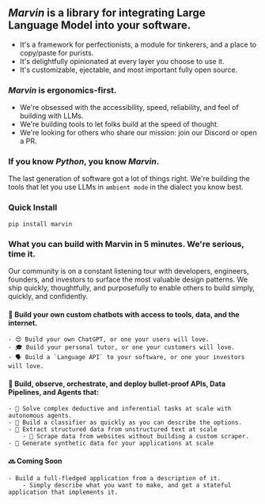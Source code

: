 ## *Marvin* is a library for integrating Large Language Model into your software. 
- It's a framework for perfectionists, a module for tinkerers, and a place to copy/paste for purists.
- It's delightfully opinionated at every layer you choose to use it. 
- It's customizable, ejectable, and most important fully open source.

### *Marvin* is ergonomics-first.
- We're obsessed with the accessibility, speed, reliability, and feel of building with LLMs. 
- We're building tools to let folks build at the speed of thought.
- We're looking for others who share our mission: join our Discord or open a PR. 

### If you know *Python*, you know *Marvin*. 
The last generation of software got a lot of things right. We're building the tools that let you use LLMs in `ambient mode` in the dialect you know best. 

### Quick Install
`pip install marvin`

### What you can build with Marvin in 5 minutes. We're serious, time it.
Our community is on a constant listening tour with developers, engineers, founders, and investors to surface the most valuable design patterns. We ship quickly, thoughtfully, and purposefully to enable others to build simply, quickly, and confidently. 

#### 🤖 Build your own custom chatbots with access to tools, data, and the internet.
    - 😍 Build your own ChatGPT, or one your users will love.
    - 🎓 Build your personal tutor, or one your customers will love.
    - 🗣️ Build a `Language API` to your software, or one your investors will love.
    
#### :muscle: Build, observe, orchestrate, and deploy bullet-proof APIs, Data Pipelines, and Agents that:
    - 🫡 Solve complex deductive and inferential tasks at scale with autonomous agents. 
    - 🔘 Build a classifier as quickly as you can describe the options.
    - 🧩 Extract structured data from unstructured text at scale
        - 🔎 Scrape data from websites without building a custom scraper.
    - 🧪 Generate synthetic data for your applications at scale
    
#### 🔜 Coming Soon
    - Build a full-fledged application from a description of it.
        - Simply describe what you want to make, and get a stateful application that implements it.
